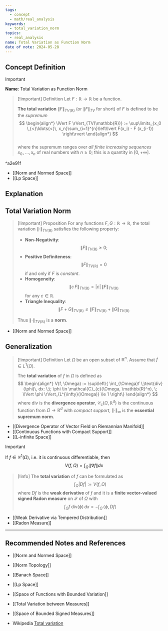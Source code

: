 ```yaml
---
tags:
  - concept
  - math/real_analysis
keywords:
  - total_variation_norm
topics:
  - real_analysis
name: Total Variation as Function Norm
date of note: 2024-05-28
---
```


## Concept Definition

>[!important]
>**Name**: Total Variation as Function Norm

>[!important] Definition
>Let $F : \mathbb{R} \rightarrow \mathbb{R}$  be a function. 
>
>**The total variation** $\lVert F \rVert_{TV(\mathbb{R})}$ (or $\lVert F \rVert_{TV}$ for short) of $F$ is defined to be the *supremum*
>$$
> \begin{align*}
> \lVert F \rVert_{TV(\mathbb{R})} := \sup\limits_{x_0 \,{<}\ldots{<}\, x_n}\sum_{i=1}^{n}\left\lvert F(x_i) - F (x_{i-1}) \right\rvert
> \end{align*}
>$$  
>where the supremum ranges over *all finite increasing sequences* $x_0  \,{,}\ldots{,}\, x_n$ of real numbers with $n \ge 0$; this is a quantity in $[0, +\infty]$. 
>

^a2e91f

- [[Norm and Normed Space]]
- [[Lp Space]]

## Explanation


## Total Variation Norm

>[!important] Proposition
>For any functions $F, G: \mathbb{R} \rightarrow \mathbb{R}$, the total variation $\lVert \cdot \rVert_{TV(\mathbb{R})}$ satisfies the following property:
>- **Non-Negativity**: $$\lVert F \rVert_{TV(\mathbb{R})} \ge 0;$$
>- **Positive Definiteness**: $$\lVert F \rVert_{TV(\mathbb{R})} = 0$$ if and only if $F$ is *constant*.
>- **Homogeneity**: $$\lVert c\,F \rVert_{TV(\mathbb{R})} =|c|\,\lVert F \rVert_{TV(\mathbb{R})}$$ for any $c \in \mathbb{R}$.
>- **Triangle Inequality**: $$\lVert F + G\rVert_{TV(\mathbb{R})} \le \lVert F \rVert_{TV(\mathbb{R})} + \lVert G \rVert_{TV(\mathbb{R})}$$
>
>Thus $\lVert \cdot \rVert_{TV(\mathbb{R})}$ is a **norm**.

- [[Norm and Normed Space]]

## Generalization

>[!important] Definition
>Let $\Omega$ be an open subset of $\mathbb{R}^n$. Assume that $f \in L^1(\Omega)$. 
>
>The **total variation** of $f$ in $\Omega$ is defined as 
>$$
>\begin{align*}
> V(f, \Omega) := \sup\left\{ \int_{\Omega}f \;\text{div}(\phi)\, dx: \;\; \phi \in \mathcal{C}_{c}(\Omega, \mathbb{R}^n), \; \lVert \phi \rVert_{L^{\infty}(\Omega)} \le 1  \right\} 
\end{align*}
>$$
>where $\text{div}$ is the **divergence operator**, $\mathcal{C}_{c}(\Omega, \mathbb{R}^d)$ is the continuous function from $\Omega \to \mathbb{R}^d$ with *compact support*, $\lVert \cdot \rVert_{\infty}$ is the **essential supremum norm**.

- [[Divergence Operator of Vector Field on Riemannian Manifold]]
- [[Continuous Functions with Compact Support]]
- [[L-infinite Space]]

>[!important]
>If $f \in \mathcal{C}^1(\Omega)$, i.e. it is continuous differentiable, then 
>$$
>V(f, \Omega)  = \int_{\Omega}\,\lVert \nabla f \rVert dx
>$$ 



>[!info]
>The **total variation** of $f$ can be formulated as
>$$
>\int_{\Omega} \lvert Df \rvert := V(f, \Omega) 
>$$
>where $Df$ is the **weak derivative** of $f$ and it is a **finite vector-valued signed Radon measure** on $\mathscr{F}$ of $\Omega$ with 
>$$
>\int_{\Omega}f \;\text{div}(\phi)\, dx = - \int_{\Omega}\,\left\langle \phi , Df \right\rangle
>$$

- [[Weak Derivative via Tempered Distribution]]
- [[Radon Measure]]






-----------
##  Recommended Notes and References

- [[Norm and Normed Space]]
- [[Norm Topology]]
- [[Banach Space]]
- [[Lp Space]]

- [[Space of Functions with Bounded Variation]]

- [[Total Variation between Measures]]
- [[Space of Bounded Signed Measures]]

- Wikipedia [Total variation](https://en.wikipedia.org/wiki/Total_variation)